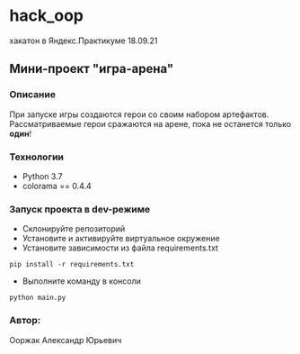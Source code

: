 # hack_oop
хакатон в Яндекс.Практикуме 18.09.21

## Мини-проект "игра-арена"

### Описание
 При запуске игры создаются герои со своим набором артефактов.
 Рассматриваемые герои сражаются на арене, пока не останется только **один**!
 ### Технологии
 - Python 3.7
 - colorama == 0.4.4
 ### Запуск проекта в dev-режиме
 - Склонируйте репозиторий
 - Установите и активируйте виртуальное окружение
 - Установите зависимости из файла requirements.txt 
 ```
 pip install -r requirements.txt
 ```
 - Выполните команду в консоли
 ```
 python main.py
 ```
 ### Автор: 
 Ооржак Александр Юрьевич
